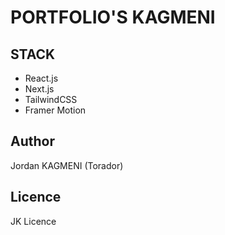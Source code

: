 # PORTFOLIO'S KAGMENI

## STACK
- React.js
- Next.js
- TailwindCSS
- Framer Motion


## Author
Jordan KAGMENI (Torador)

## Licence
JK Licence
